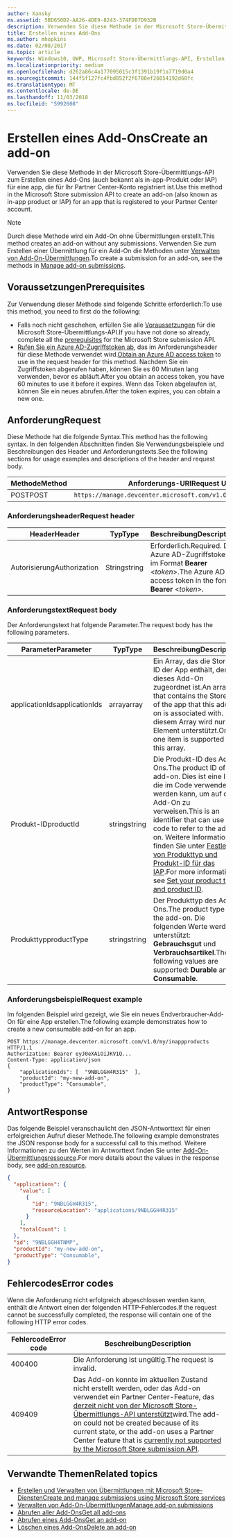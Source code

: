 ```yaml
---
author: Xansky
ms.assetid: 5BD650D2-AA26-4DE9-8243-374FDB7D932B
description: Verwenden Sie diese Methode in der Microsoft Store-Übermittlungs-API zum Erstellen eines Add-Ons für eine app, die für Ihr PartnerCenter-Konto registriert ist.
title: Erstellen eines Add-Ons
ms.author: mhopkins
ms.date: 02/08/2017
ms.topic: article
keywords: Windows10, UWP, Microsoft Store-Übermittlungs-API, Erstellen eines Add-Ons, In-App-Produkt, IAP
ms.localizationpriority: medium
ms.openlocfilehash: d262a86c4a177095015c3f1391b19f1a7719d0a4
ms.sourcegitcommit: 144f5f127fc4fbd852f2f6780ef26054192d68fc
ms.translationtype: MT
ms.contentlocale: de-DE
ms.lasthandoff: 11/03/2018
ms.locfileid: "5992608"
---
```

# <a name="create-an-add-on"></a><span data-ttu-id="54f2f-104">Erstellen eines Add-Ons</span><span class="sxs-lookup"><span data-stu-id="54f2f-104">Create an add-on</span></span>

<span data-ttu-id="54f2f-105">Verwenden Sie diese Methode in der Microsoft Store-Übermittlungs-API zum Erstellen eines Add-Ons (auch bekannt als in-app-Produkt oder IAP) für eine app, die für Ihr Partner Center-Konto registriert ist.</span><span class="sxs-lookup"><span data-stu-id="54f2f-105">Use this method in the Microsoft Store submission API to create an add-on (also known as in-app product or IAP) for an app that is registered to your Partner Center account.</span></span>

> [!NOTE]
> <span data-ttu-id="54f2f-106">Durch diese Methode wird ein Add-On ohne Übermittlungen erstellt.</span><span class="sxs-lookup"><span data-stu-id="54f2f-106">This method creates an add-on without any submissions.</span></span> <span data-ttu-id="54f2f-107">Verwenden Sie zum Erstellen einer Übermittlung für ein Add-On die Methoden unter [Verwalten von Add-On-Übermittlungen](manage-add-on-submissions.md).</span><span class="sxs-lookup"><span data-stu-id="54f2f-107">To create a submission for an add-on, see the methods in [Manage add-on submissions](manage-add-on-submissions.md).</span></span>

## <a name="prerequisites"></a><span data-ttu-id="54f2f-108">Voraussetzungen</span><span class="sxs-lookup"><span data-stu-id="54f2f-108">Prerequisites</span></span>

<span data-ttu-id="54f2f-109">Zur Verwendung dieser Methode sind folgende Schritte erforderlich:</span><span class="sxs-lookup"><span data-stu-id="54f2f-109">To use this method, you need to first do the following:</span></span>

* <span data-ttu-id="54f2f-110">Falls noch nicht geschehen, erfüllen Sie alle [Voraussetzungen](create-and-manage-submissions-using-windows-store-services.md#prerequisites) für die Microsoft Store-Übermittlungs-API.</span><span class="sxs-lookup"><span data-stu-id="54f2f-110">If you have not done so already, complete all the [prerequisites](create-and-manage-submissions-using-windows-store-services.md#prerequisites) for the Microsoft Store submission API.</span></span>
* <span data-ttu-id="54f2f-111">[Rufen Sie ein Azure AD-Zugriffstoken ab](create-and-manage-submissions-using-windows-store-services.md#obtain-an-azure-ad-access-token), das im Anforderungsheader für diese Methode verwendet wird.</span><span class="sxs-lookup"><span data-stu-id="54f2f-111">[Obtain an Azure AD access token](create-and-manage-submissions-using-windows-store-services.md#obtain-an-azure-ad-access-token) to use in the request header for this method.</span></span> <span data-ttu-id="54f2f-112">Nachdem Sie ein Zugriffstoken abgerufen haben, können Sie es 60 Minuten lang verwenden, bevor es abläuft.</span><span class="sxs-lookup"><span data-stu-id="54f2f-112">After you obtain an access token, you have 60 minutes to use it before it expires.</span></span> <span data-ttu-id="54f2f-113">Wenn das Token abgelaufen ist, können Sie ein neues abrufen.</span><span class="sxs-lookup"><span data-stu-id="54f2f-113">After the token expires, you can obtain a new one.</span></span>

## <a name="request"></a><span data-ttu-id="54f2f-114">Anforderung</span><span class="sxs-lookup"><span data-stu-id="54f2f-114">Request</span></span>

<span data-ttu-id="54f2f-115">Diese Methode hat die folgende Syntax.</span><span class="sxs-lookup"><span data-stu-id="54f2f-115">This method has the following syntax.</span></span> <span data-ttu-id="54f2f-116">In den folgenden Abschnitten finden Sie Verwendungsbeispiele und Beschreibungen des Header und Anforderungstexts.</span><span class="sxs-lookup"><span data-stu-id="54f2f-116">See the following sections for usage examples and descriptions of the header and request body.</span></span>

| <span data-ttu-id="54f2f-117">Methode</span><span class="sxs-lookup"><span data-stu-id="54f2f-117">Method</span></span> | <span data-ttu-id="54f2f-118">Anforderungs-URI</span><span class="sxs-lookup"><span data-stu-id="54f2f-118">Request URI</span></span>                                                      |
|--------|------------------------------------------------------------------|
| <span data-ttu-id="54f2f-119">POST</span><span class="sxs-lookup"><span data-stu-id="54f2f-119">POST</span></span>    | ```https://manage.devcenter.microsoft.com/v1.0/my/inappproducts``` |


### <a name="request-header"></a><span data-ttu-id="54f2f-120">Anforderungsheader</span><span class="sxs-lookup"><span data-stu-id="54f2f-120">Request header</span></span>

| <span data-ttu-id="54f2f-121">Header</span><span class="sxs-lookup"><span data-stu-id="54f2f-121">Header</span></span>        | <span data-ttu-id="54f2f-122">Typ</span><span class="sxs-lookup"><span data-stu-id="54f2f-122">Type</span></span>   | <span data-ttu-id="54f2f-123">Beschreibung</span><span class="sxs-lookup"><span data-stu-id="54f2f-123">Description</span></span>                                                                 |
|---------------|--------|-----------------------------------------------------------------------------|
| <span data-ttu-id="54f2f-124">Autorisierung</span><span class="sxs-lookup"><span data-stu-id="54f2f-124">Authorization</span></span> | <span data-ttu-id="54f2f-125">String</span><span class="sxs-lookup"><span data-stu-id="54f2f-125">string</span></span> | <span data-ttu-id="54f2f-126">Erforderlich.</span><span class="sxs-lookup"><span data-stu-id="54f2f-126">Required.</span></span> <span data-ttu-id="54f2f-127">Das Azure AD-Zugriffstoken im Format **Bearer** &lt;*token*&gt;.</span><span class="sxs-lookup"><span data-stu-id="54f2f-127">The Azure AD access token in the form **Bearer** &lt;*token*&gt;.</span></span> |


### <a name="request-body"></a><span data-ttu-id="54f2f-128">Anforderungstext</span><span class="sxs-lookup"><span data-stu-id="54f2f-128">Request body</span></span>

<span data-ttu-id="54f2f-129">Der Anforderungstext hat folgende Parameter.</span><span class="sxs-lookup"><span data-stu-id="54f2f-129">The request body has the following parameters.</span></span>

|  <span data-ttu-id="54f2f-130">Parameter</span><span class="sxs-lookup"><span data-stu-id="54f2f-130">Parameter</span></span>  |  <span data-ttu-id="54f2f-131">Typ</span><span class="sxs-lookup"><span data-stu-id="54f2f-131">Type</span></span>  |  <span data-ttu-id="54f2f-132">Beschreibung</span><span class="sxs-lookup"><span data-stu-id="54f2f-132">Description</span></span>  |  <span data-ttu-id="54f2f-133">Erforderlich</span><span class="sxs-lookup"><span data-stu-id="54f2f-133">Required</span></span>  |
|------|------|------|------|
|  <span data-ttu-id="54f2f-134">applicationIds</span><span class="sxs-lookup"><span data-stu-id="54f2f-134">applicationIds</span></span>  |  <span data-ttu-id="54f2f-135">array</span><span class="sxs-lookup"><span data-stu-id="54f2f-135">array</span></span>  |  <span data-ttu-id="54f2f-136">Ein Array, das die Store-ID der App enthält, der dieses Add-On zugeordnet ist.</span><span class="sxs-lookup"><span data-stu-id="54f2f-136">An array that contains the Store ID of the app that this add-on is associated with.</span></span> <span data-ttu-id="54f2f-137">In diesem Array wird nur ein Element unterstützt.</span><span class="sxs-lookup"><span data-stu-id="54f2f-137">Only one item is supported in this array.</span></span>   |  <span data-ttu-id="54f2f-138">Ja</span><span class="sxs-lookup"><span data-stu-id="54f2f-138">Yes</span></span>  |
|  <span data-ttu-id="54f2f-139">Produkt-ID</span><span class="sxs-lookup"><span data-stu-id="54f2f-139">productId</span></span>  |  <span data-ttu-id="54f2f-140">string</span><span class="sxs-lookup"><span data-stu-id="54f2f-140">string</span></span>  |  <span data-ttu-id="54f2f-141">Die Produkt-ID des Add-Ons.</span><span class="sxs-lookup"><span data-stu-id="54f2f-141">The product ID of the add-on.</span></span> <span data-ttu-id="54f2f-142">Dies ist eine ID, die im Code verwendet werden kann, um auf das Add-On zu verweisen.</span><span class="sxs-lookup"><span data-stu-id="54f2f-142">This is an identifier that can use in code to refer to the add-on.</span></span> <span data-ttu-id="54f2f-143">Weitere Informationen finden Sie unter [Festlegen von Produkttyp und Produkt-ID für das IAP](https://msdn.microsoft.com/windows/uwp/publish/set-your-iap-product-id).</span><span class="sxs-lookup"><span data-stu-id="54f2f-143">For more information, see [Set your product type and product ID](https://msdn.microsoft.com/windows/uwp/publish/set-your-iap-product-id).</span></span>  |  <span data-ttu-id="54f2f-144">Ja</span><span class="sxs-lookup"><span data-stu-id="54f2f-144">Yes</span></span>  |
|  <span data-ttu-id="54f2f-145">Produkttyp</span><span class="sxs-lookup"><span data-stu-id="54f2f-145">productType</span></span>  |  <span data-ttu-id="54f2f-146">string</span><span class="sxs-lookup"><span data-stu-id="54f2f-146">string</span></span>  |  <span data-ttu-id="54f2f-147">Der Produkttyp des Add-Ons.</span><span class="sxs-lookup"><span data-stu-id="54f2f-147">The product type of the add-on.</span></span> <span data-ttu-id="54f2f-148">Die folgenden Werte werden unterstützt: **Gebrauchsgut** und **Verbrauchsartikel**.</span><span class="sxs-lookup"><span data-stu-id="54f2f-148">The following values are supported: **Durable** and **Consumable**.</span></span>  |  <span data-ttu-id="54f2f-149">Ja</span><span class="sxs-lookup"><span data-stu-id="54f2f-149">Yes</span></span>  |


### <a name="request-example"></a><span data-ttu-id="54f2f-150">Anforderungsbeispiel</span><span class="sxs-lookup"><span data-stu-id="54f2f-150">Request example</span></span>

<span data-ttu-id="54f2f-151">Im folgenden Beispiel wird gezeigt, wie Sie ein neues Endverbraucher-Add-On für eine App erstellen.</span><span class="sxs-lookup"><span data-stu-id="54f2f-151">The following example demonstrates how to create a new consumable add-on for an app.</span></span>

```syntax
POST https://manage.devcenter.microsoft.com/v1.0/my/inappproducts HTTP/1.1
Authorization: Bearer eyJ0eXAiOiJKV1Q...
Content-Type: application/json
{
    "applicationIds": [  "9NBLGGH4R315"  ],
    "productId": "my-new-add-on",
    "productType": "Consumable",
}
```

## <a name="response"></a><span data-ttu-id="54f2f-152">Antwort</span><span class="sxs-lookup"><span data-stu-id="54f2f-152">Response</span></span>

<span data-ttu-id="54f2f-153">Das folgende Beispiel veranschaulicht den JSON-Antworttext für einen erfolgreichen Aufruf dieser Methode.</span><span class="sxs-lookup"><span data-stu-id="54f2f-153">The following example demonstrates the JSON response body for a successful call to this method.</span></span> <span data-ttu-id="54f2f-154">Weitere Informationen zu den Werten im Antworttext finden Sie unter [Add-On-Übermittlungsressource](manage-add-ons.md#add-on-object).</span><span class="sxs-lookup"><span data-stu-id="54f2f-154">For more details about the values in the response body, see [add-on resource](manage-add-ons.md#add-on-object).</span></span>

```json
{
  "applications": {
    "value": [
      {
        "id": "9NBLGGH4R315",
        "resourceLocation": "applications/9NBLGGH4R315"
      }
    ],
    "totalCount": 1
  },
  "id": "9NBLGGH4TNMP",
  "productId": "my-new-add-on",
  "productType": "Consumable",
}
```

## <a name="error-codes"></a><span data-ttu-id="54f2f-155">Fehlercodes</span><span class="sxs-lookup"><span data-stu-id="54f2f-155">Error codes</span></span>

<span data-ttu-id="54f2f-156">Wenn die Anforderung nicht erfolgreich abgeschlossen werden kann, enthält die Antwort einen der folgenden HTTP-Fehlercodes.</span><span class="sxs-lookup"><span data-stu-id="54f2f-156">If the request cannot be successfully completed, the response will contain one of the following HTTP error codes.</span></span>

| <span data-ttu-id="54f2f-157">Fehlercode</span><span class="sxs-lookup"><span data-stu-id="54f2f-157">Error code</span></span> |  <span data-ttu-id="54f2f-158">Beschreibung</span><span class="sxs-lookup"><span data-stu-id="54f2f-158">Description</span></span>                                                                                                                                                                           |
|--------|------------------|
| <span data-ttu-id="54f2f-159">400</span><span class="sxs-lookup"><span data-stu-id="54f2f-159">400</span></span>  | <span data-ttu-id="54f2f-160">Die Anforderung ist ungültig.</span><span class="sxs-lookup"><span data-stu-id="54f2f-160">The request is invalid.</span></span> |
| <span data-ttu-id="54f2f-161">409</span><span class="sxs-lookup"><span data-stu-id="54f2f-161">409</span></span>  | <span data-ttu-id="54f2f-162">Das Add-on konnte im aktuellen Zustand nicht erstellt werden, oder das Add-on verwendet ein Partner Center-Feature, das [derzeit nicht von der Microsoft Store-Übermittlungs-API unterstützt](create-and-manage-submissions-using-windows-store-services.md#not_supported)wird.</span><span class="sxs-lookup"><span data-stu-id="54f2f-162">The add-on could not be created because of its current state, or the add-on uses a Partner Center feature that is [currently not supported by the Microsoft Store submission API](create-and-manage-submissions-using-windows-store-services.md#not_supported).</span></span> |   


## <a name="related-topics"></a><span data-ttu-id="54f2f-163">Verwandte Themen</span><span class="sxs-lookup"><span data-stu-id="54f2f-163">Related topics</span></span>

* [<span data-ttu-id="54f2f-164">Erstellen und Verwalten von Übermittlungen mit Microsoft Store-Diensten</span><span class="sxs-lookup"><span data-stu-id="54f2f-164">Create and manage submissions using Microsoft Store services</span></span>](create-and-manage-submissions-using-windows-store-services.md)
* [<span data-ttu-id="54f2f-165">Verwalten von Add-On-Übermittlungen</span><span class="sxs-lookup"><span data-stu-id="54f2f-165">Manage add-on submissions</span></span>](manage-add-on-submissions.md)
* [<span data-ttu-id="54f2f-166">Abrufen aller Add-Ons</span><span class="sxs-lookup"><span data-stu-id="54f2f-166">Get all add-ons</span></span>](get-all-add-ons.md)
* [<span data-ttu-id="54f2f-167">Abrufen eines Add-Ons</span><span class="sxs-lookup"><span data-stu-id="54f2f-167">Get an add-on</span></span>](get-an-add-on.md)
* [<span data-ttu-id="54f2f-168">Löschen eines Add-Ons</span><span class="sxs-lookup"><span data-stu-id="54f2f-168">Delete an add-on</span></span>](delete-an-add-on.md)
